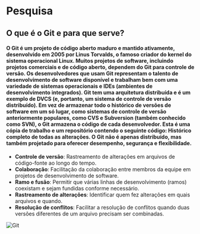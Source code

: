 # **Pesquisa**

## **O que é o Git e para que serve?**

#### O Git é um projeto de código aberto maduro e mantido ativamente, desenvolvido em 2005 por Linus Torvalds, o famoso criador do kernel do sistema operacional Linux. Muitos projetos de software, incluindo projetos comerciais e de código aberto, dependem do Git para controle de versão. Os desenvolvedores que usam Git representam o talento de desenvolvimento de software disponível e trabalham bem com uma  variedade de sistemas operacionais e IDEs (ambientes de desenvolvimento integrados).  Git tem uma arquitetura distribuída e é um exemplo de DVCS (e, portanto, um sistema de controle de versão distribuído). Em vez de armazenar todo o histórico de versões de software em um só lugar, como  sistemas de controle de versão anteriormente populares, como CVS e Subversion (também conhecido como SVN), o Git armazena o código de cada desenvolvedor. Esta é uma cópia de trabalho e um repositório contendo o seguinte código: Histórico completo de todas as alterações. O Git não é apenas distribuído, mas também projetado para oferecer desempenho, segurança e flexibilidade.

- **Controle de versão**: Rastreamento de alterações em arquivos de código-fonte ao longo do tempo.
- **Colaboração**: Facilitação da colaboração entre membros da equipe em projetos de desenvolvimento de software.
- **Ramo e fusão**: Permitir que várias linhas de desenvolvimento (ramos) coexistam e sejam fundidas conforme necessário.
- **Rastreamento de alterações**: Identificar quem fez alterações em quais arquivos e quando.
- **Resolução de conflitos**: Facilitar a resolução de conflitos quando duas versões diferentes de um arquivo precisam ser combinadas.

![Git](https://upload.wikimedia.org/wikipedia/commons/thumb/e/e0/Git-logo.svg/1200px-Git-logo.svg.png)
